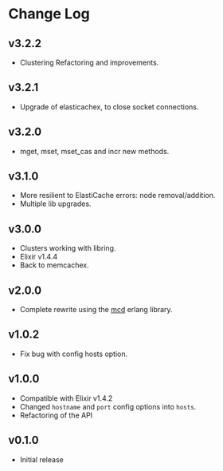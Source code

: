 # Change Log

## v3.2.2

  * Clustering Refactoring and improvements.

## v3.2.1

  * Upgrade of elasticachex, to close socket connections.

## v3.2.0

  * mget, mset, mset_cas and incr new methods.

## v3.1.0

  * More resilient to ElastiCache errors: node removal/addition.
  * Multiple lib upgrades.

## v3.0.0

  * Clusters working with libring.
  * Elixir v1.4.4
  * Back to memcachex.

## v2.0.0

  * Complete rewrite using the [mcd](https://github.com/EchoTeam/mcd) erlang
    library.

## v1.0.2

  * Fix bug with config hosts option.

## v1.0.0

  * Compatible with Elixir v1.4.2
  * Changed `hostname` and `port` config options into `hosts`.
  * Refactoring of the API

## v0.1.0

  * Initial release
